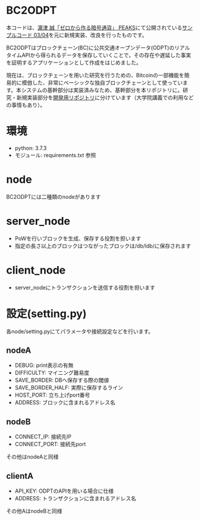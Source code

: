 # BC2ODPT
本コードは、[濵津 誠「ゼロから作る暗号通貨」 PEAKS](https://peaks.cc/books/cryptocurrency)にて公開されている[サンプルコード 03/04](https://github.com/peaks-cc/cryptocurrency-samplecode/tree/master/03/04)を元に新規実装、改良を行ったものです。  
  
BC2ODPTはブロックチェーン(BC)に公共交通オープンデータ(ODPT)のリアルタイムAPIから得られるデータを保存していくことで，その存在や遅延した事実を証明するアプリケーションとして作成をはじめました。  
  
現在は、ブロックチェーンを用いた研究を行うための、Bitcoinの一部機能を簡易的に模倣した、非常にベーシックな独自ブロックチェーンとして使っています。本システムの基幹部分は実装済みなため、基幹部分を本リポジトリに。研究・新規実装部分を[開発用リポジトリ](https://github.com/hyo07/bc2odpt-dev)に分けています（大学院講義での利用などの事情もあり）。

# 環境
- python: 3.7.3
- モジュール: requirements.txt 参照

# node
BC2ODPTには二種類のnodeがあります
# server_node
- PoWを行いブロックを生成、保存する役割を担います
- 指定の長さ以上のブロックはつながったブロックは/db/ldb/に保存されます
# client_node
- server_nodeにトランザクションを送信する役割を担います

# 設定(setting.py)
各node/setting.pyにてパラメータや接続設定などを行います。
## nodeA
- DEBUG: print表示の有無
- DIFFICULTY: マイニング難易度
- SAVE_BORDER: DBへ保存する際の閾値
- SAVE_BORDER_HALF: 実際に保存するライン
- HOST_PORT: 立ち上げport番号
- ADDRESS: ブロックに含まれるアドレス名

## nodeB
- CONNECT_IP: 接続先IP
- CONNECT_PORT: 接続先port
  
その他はnodeAと同様

## clientA
- API_KEY: ODPTのAPIを用いる場合に仕様
- ADDRESS: トランザクションに含まれるアドレス名
  
その他AはnodeBと同様
